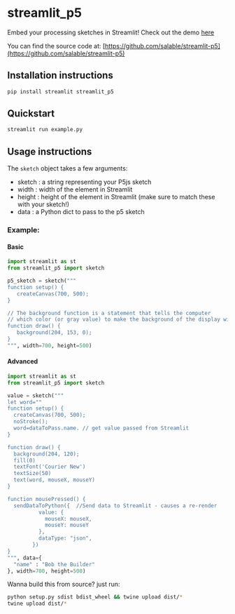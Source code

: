 # streamlit_p5

Embed your processing sketches in Streamlit! Check out the demo [here](https://streamlit-p5-examples.fly.dev/)

You can find the source code at: [https://github.com/salable/streamlit-p5](https://github.com/salable/streamlit-p5)

## Installation instructions

```sh
pip install streamlit streamlit_p5
```

## Quickstart

```python
streamlit run example.py
```

## Usage instructions

The `sketch` object takes a few arguments: 

- sketch : a string representing your P5js sketch
- width : width of the element in Streamlit
- height : height of the element in Streamlit (make sure to match these with your sketch!)
- data : a Python dict to pass to the p5 sketch

### Example:

#### Basic 

```python
import streamlit as st
from streamlit_p5 import sketch

p5_sketch = sketch("""
function setup() {
   createCanvas(700, 500);
}

// The background function is a statement that tells the computer
// which color (or gray value) to make the background of the display window 
function draw() {
   background(204, 153, 0);
}
""", width=700, height=500)
```

#### Advanced

```python
import streamlit as st
from streamlit_p5 import sketch

value = sketch("""
let word=""
function setup() { 
  createCanvas(700, 500);
  noStroke();
  word=dataToPass.name. // get value passed from Streamlit
}

function draw() {
  background(204, 120);
  fill(0)
  textFont('Courier New')
  textSize(50)
  text(word, mouseX, mouseY)
}

function mousePressed() {
  sendDataToPython({  //Send data to Streamlit - causes a re-render
          value: {
            mouseX: mouseX,
            mouseY: mouseY
          },
          dataType: "json",
        })
}
""", data={
  "name" : "Bob the Builder"
}, width=700, height=500)
```

Wanna build this from source? just run: 

```sh
python setup.py sdist bdist_wheel && twine upload dist/*
twine upload dist/*
```